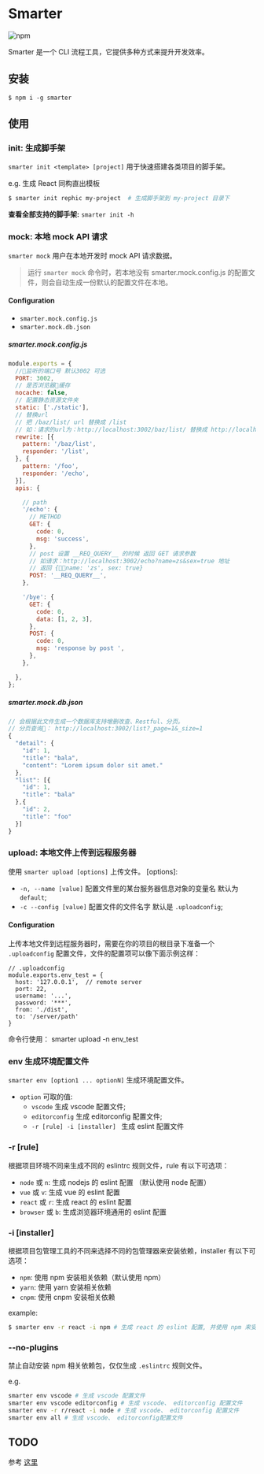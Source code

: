 # Smarter

![npm](https://img.shields.io/npm/v/smarter.svg?style=flat-square)

Smarter 是一个 CLI 流程工具，它提供多种方式来提升开发效率。

## 安装

```
$ npm i -g smarter
```

## 使用

### init: 生成脚手架

`smarter init <template> [project]` 用于快速搭建各类项目的脚手架。

e.g. 生成 React 同构直出模板

```bash
$ smarter init rephic my-project  # 生成脚手架到 my-project 目录下
```

**查看全部支持的脚手架:** `smarter init -h`

### mock: 本地 mock API 请求

`smarter mock` 用户在本地开发时 mock API 请求数据。

> 运行 `smarter mock` 命令时，若本地没有 smarter.mock.config.js 的配置文件，则会自动生成一份默认的配置文件在本地。

#### Configuration

- `smarter.mock.config.js`
- `smarter.mock.db.json`

##### smarter.mock.config.js

```javascript
module.exports = {
  //监听的端口号 默认3002 可选
  PORT: 3002,
  // 是否浏览器缓存
  nocache: false,
  // 配置静态资源文件夹
  static: ['./static'],
  // 替换url
  // 把 /baz/list/ url 替换成 /list
  // 如：请求的url为：http://localhost:3002/baz/list/ 替换成 http://localhost:3002/list
  rewrite: [{
    pattern: '/baz/list',
    responder: '/list',
  }, {
    pattern: '/foo',
    responder: '/echo',
  }],
  apis: {

    // path
    '/echo': {
      // METHOD
      GET: {
        code: 0,
        msg: 'success',
      },
      // post 设置 __REQ_QUERY__ 的时候 返回 GET 请求参数
      // 如请求：http://localhost:3002/echo?name=zs&sex=true 地址
      // 返回 {name: 'zs', sex: true}
      POST: '__REQ_QUERY__',
    },

    '/bye': {
      GET: {
        code: 0,
        data: [1, 2, 3],
      },
      POST: {
        code: 0,
        msg: 'response by post ',
      },
    },

  },
};

```

##### smarter.mock.db.json

```javascript
// 会根据此文件生成一个数据库支持增删改查、Restful、分页。
// 分页查询： http://localhost:3002/list?_page=1&_size=1
{
  "detail": {
    "id": 1,
    "title": "bala",
    "content": "Lorem ipsum dolor sit amet."
  },
  "list": [{
    "id": 1,
    "title": "bala"
  },{
    "id": 2,
    "title": "foo"
  }]
}

```

### upload: 本地文件上传到远程服务器

使用 `smarter upload [options]` 上传文件。
[options]:
- `-n, --name [value]` 配置文件里的某台服务器信息对象的变量名 默认为 `default`;
- `-c --config [value]` 配置文件的文件名字 默认是 `.uploadconfig`;

#### Configuration

上传本地文件到远程服务器时，需要在你的项目的根目录下准备一个 `.uploadconfig` 配置文件，文件的配置项可以像下面示例这样：
```
// .uploadconfig
module.exports.env_test = {
  host: '127.0.0.1',  // remote server
  port: 22,
  username: '...',
  password: '***',
  from: './dist',
  to: '/server/path'
}
```
命令行使用：
smarter upload -n env_test

### env 生成环境配置文件

`smarter env [option1 ... optionN]` 生成环境配置文件。

- `option` 可取的值:
  - `vscode` 生成 vscode 配置文件;
  - `editorconfig` 生成 editorconfig 配置文件;
  - `-r [rule] -i [installer] ` 生成 eslint 配置文件

### **-r [rule]**

根据项目环境不同来生成不同的 eslintrc 规则文件，rule 有以下可选项：

- `node` 或 `n`: 生成 nodejs 的 eslint 配置 （默认使用 node 配置）
- `vue` 或 `v`: 生成 vue 的 eslint 配置
- `react` 或 `r`: 生成 react 的 eslint 配置
- `browser` 或 `b`: 生成浏览器环境通用的 eslint 配置

### **-i [installer]**

根据项目包管理工具的不同来选择不同的包管理器来安装依赖，installer 有以下可选项：

- `npm`: 使用 npm 安装相关依赖（默认使用 npm）
- `yarn`: 使用 yarn 安装相关依赖
- `cnpm`: 使用 cnpm 安装相关依赖

example:
```bash
$ smarter env -r react -i npm # 生成 react 的 eslint 配置, 并使用 npm 来安装相关依赖
```

### **--no-plugins**

禁止自动安装 npm 相关依赖包，仅仅生成 `.eslintrc` 规则文件。

e.g.
```bash
smarter env vscode # 生成 vscode 配置文件
smarter env vscode editorconfig # 生成 vscode、 editorconfig 配置文件
smarter env -r r/react -i node # 生成 vscode、 editorconfig 配置文件
smarter env all # 生成 vscode、 editorconfig配置文件
```

## TODO

参考 [这里](https://github.com/jd-smart-fe/smarter/projects/1)
